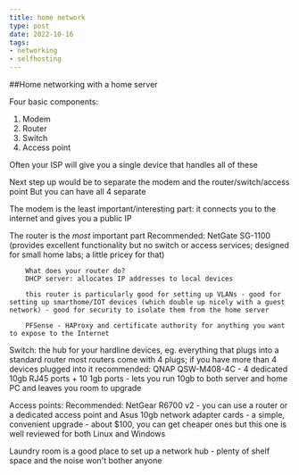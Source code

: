 ```yaml
---
title: home network
type: post
date: 2022-10-16
tags: 
- networking
- selfhosting
---
```


##Home networking with a home server

Four basic components:
1) Modem
2) Router
3) Switch
4) Access point

Often your ISP will give you a single device that handles all of these

Next step up would be to separate the modem and the router/switch/access point
        But you can have all 4 separate

The modem is the least important/interesting part: it connects you to the internet and gives you a public IP

The router is the *most* important part
        Recommended: NetGate SG-1100 (provides excellent functionality but no switch or access services; designed for small home labs; a little pricey for that)

        What does your router do?
        DHCP server: allocates IP addresses to local devices

        this router is particularly good for setting up VLANs - good for setting up smarthome/IOT devices (which double up nicely with a guest network) - good for security to isolate them from the home server

        PFSense - HAProxy and certificate authority for anything you want to expose to the Internet

Switch: the hub for your hardline devices, eg. everything that plugs into a standard router
        most routers come with 4 plugs; if you have more than 4 devices plugged into it
        recommended: QNAP QSW-M408-4C - 4 dedicated 10gb RJ45 ports + 10 1gb ports - lets you run 10gb to both server and home PC and leaves you room to upgrade

Access points: 
        Recommended: NetGear R6700 v2 - you can use a router or a dedicated access point
        and Asus 10gb network adapter cards - a simple, convenient upgrade - about $100, you can get cheaper ones but this one is well reviewed for both Linux and Windows

Laundry room is a good place to set up a network hub - plenty of shelf space and the noise won't bother anyone


